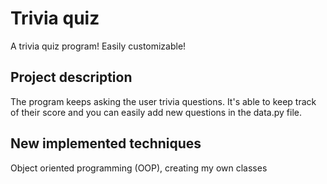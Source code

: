# Trivia quiz

A trivia quiz program! Easily customizable!

## Project description
The program keeps asking the user trivia questions. It's able to keep track of their score and you can easily add new questions in the data.py file.

## New implemented techniques
Object oriented programming (OOP), creating my own classes

